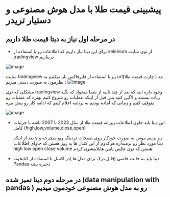 # پیشبینی قیمت طلا با مدل هوش مصنوعی و دستیار تریدر 

## در مرحله اول نیاز به دیتا قیمت طلا داریم  
- برای این دیتا نیاز داریم که اطلاعات رو با استفاده از selenium از توی سایت tradingview  دربیاریم

 ![image](https://github.com/user-attachments/assets/57669c31-8919-45cf-9319-1bbc859fa212)
 
  سایت tradingview رو با استفاده از فایرفاکس باز میکنیم به url(چارت قیمت طلا ) مد نظرمون به صورت دستی میریم :
![image](https://github.com/user-attachments/assets/ed52ecf3-bbcd-45b6-bd4d-fc249c44a0b5)



  مشکلی که توی tradingview وجود داره اینه که بعد از چند ثانیه از شما میخواد که بگید ربات نیستید و لاگین کنید 
پس قبل از اینکه عملیات رو شروع کنیم بهتره که عملیات رو متوقف کنیم و زمانی که آماده بودیم به برنامه اعلام کنیم که ادامه کار رو پیش ببره  

![image](https://github.com/user-attachments/assets/1ba92878-d352-46ac-b0c2-1f363bcbaee2)



- این دیتا باید حاوی اطلاعات روزانه قیمت طلا از سال 2023 تا 2007 باشه  با جزئیات کامل (high,low,volume,close,open)

  بعد از اینکه y رو بزنیم موس به صورت خودکار روی صفحات تردینگ ویو میچرخه و دیتا مورد نظر رو برمیداره
  هرکدوم از این کندل ها یه روز هستن که حاوای اطلاعات  high low open close volume هستن که توی عکس پایین هایلایتشون کردم
  
  
- دیتا باید به حالت خاصی (قابل درک برای مدل ها )در اکسل با استفاده از کتابخونه Pandas  ذخیره بشه

## در مرحله دوم دیتا تمیز شده (data manipulation with pandas )  رو به مدل هوش مصنوعی خودمون میدیم 
